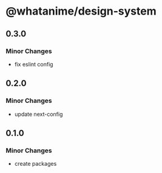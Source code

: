 # @whatanime/design-system

## 0.3.0

### Minor Changes

- fix eslint config

## 0.2.0

### Minor Changes

- update next-config

## 0.1.0

### Minor Changes

- create packages

